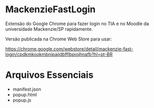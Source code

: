 MackenzieFastLogin
==================

Extensão do Google Chrome para fazer login no TIA e no Moodle da universidade Mackenzie/SP rapidamente.

Versão publicada na Chrome Web Store para usar:

https://chrome.google.com/webstore/detail/mackenzie-fast-login/cpdkmkookmbnjpajidbfflbpiojhnafb?hl=pt-BR


Arquivos Essenciais
==================

- manifest.json
- popup.html
- popup.js
